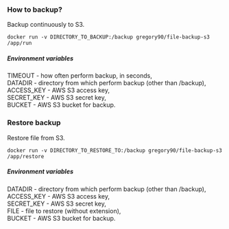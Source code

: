 ### How to backup?
Backup continuously to S3.

```
docker run -v DIRECTORY_TO_BACKUP:/backup gregory90/file-backup-s3 /app/run
```

##### Environment variables
TIMEOUT - how often perform backup, in seconds,  
DATADIR - directory from which perform backup (other than /backup),  
ACCESS_KEY - AWS S3 access key,  
SECRET_KEY - AWS S3 secret key,  
BUCKET - AWS S3 bucket for backup.  

### Restore backup
Restore file from S3.

```
docker run -v DIRECTORY_TO_RESTORE_TO:/backup gregory90/file-backup-s3 /app/restore
```

##### Environment variables
DATADIR - directory from which perform backup (other than /backup),  
ACCESS_KEY - AWS S3 access key,  
SECRET_KEY - AWS S3 secret key,  
FILE - file to restore (without extension),  
BUCKET - AWS S3 bucket for backup.
